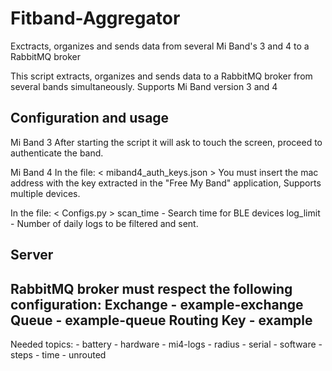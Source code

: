 # Fitband-Aggregator

Exctracts, organizes and sends data from several Mi Band's 3 and 4 to a RabbitMQ broker

This script extracts, organizes and sends data to a
RabbitMQ broker from several bands simultaneously.
Supports Mi Band version 3 and 4

Configuration and usage
--------------------------------------------------------
Mi Band 3
After starting the script it will ask
to touch the screen, proceed to authenticate the band.

Mi Band 4
In the file: < miband4_auth_keys.json >
You must insert the mac address with the key extracted in the
"Free My Band" application, Supports multiple devices.

In the file: < Configs.py >
    scan_time   -   Search time for BLE devices
    log_limit   -   Number of daily logs to be filtered and sent.

Server
--------------------------------------------------------
RabbitMQ broker must respect the following configuration:
    Exchange    -  example-exchange
    Queue       -  example-queue
    Routing Key -  example
--------------------------------------------------------
Needed topics:
    - battery
    - hardware
    - mi4-logs
    - radius
    - serial
    - software
    - steps
    - time
    - unrouted
